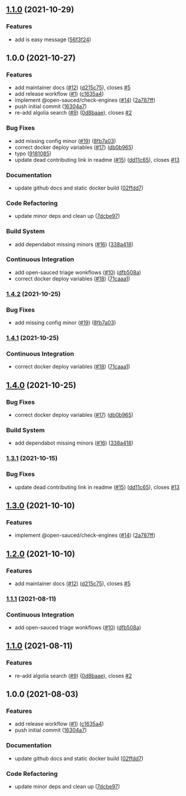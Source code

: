 ## [1.1.0](https://github.com/g-traub/docs-template/compare/v1.0.0...v1.1.0) (2021-10-29)


### Features

* add is easy message ([56f3f24](https://github.com/g-traub/docs-template/commit/56f3f246009c87e5163013866b2a4efc5cf49ea9))

## 1.0.0 (2021-10-27)


### Features

* add maintainer docs ([#12](https://github.com/github-craftwork/docs-template/issues/12)) ([d215c75](https://github.com/github-craftwork/docs-template/commit/d215c75b0326f21a186c54df130d89234ca4f6cc)), closes [#5](https://github.com/github-craftwork/docs-template/issues/5)
* add release workflow ([#1](https://github.com/github-craftwork/docs-template/issues/1)) ([c1635a4](https://github.com/github-craftwork/docs-template/commit/c1635a47514808bd5d600b99437b9039aea96c49))
* implement @open-sauced/check-engines ([#14](https://github.com/github-craftwork/docs-template/issues/14)) ([2a787ff](https://github.com/github-craftwork/docs-template/commit/2a787ff82b7ba7c77544f5d5e8d4652541aa7131))
* push initial commit ([16304a7](https://github.com/github-craftwork/docs-template/commit/16304a7e7bc9c42272e45767b410c924480100e3))
* re-add algolia search ([#9](https://github.com/github-craftwork/docs-template/issues/9)) ([0d8baae](https://github.com/github-craftwork/docs-template/commit/0d8baaeebd89f5a3090c260ccbb7c9594654c6a9)), closes [#2](https://github.com/github-craftwork/docs-template/issues/2)


### Bug Fixes

* add missing config minor ([#19](https://github.com/github-craftwork/docs-template/issues/19)) ([8fb7a03](https://github.com/github-craftwork/docs-template/commit/8fb7a03677ae5e4955c66004de2ea01170ff3366))
* correct docker deploy variables ([#17](https://github.com/github-craftwork/docs-template/issues/17)) ([db0b965](https://github.com/github-craftwork/docs-template/commit/db0b96579e201cb1c94edbb6bfb55247126823f2))
* typo ([9181085](https://github.com/github-craftwork/docs-template/commit/91810856ac2971f0739e3ec2e271e570a7c72d01))
* update dead contributing link in readme ([#15](https://github.com/github-craftwork/docs-template/issues/15)) ([dd11c65](https://github.com/github-craftwork/docs-template/commit/dd11c65ff064289f240dccf0c1d437163f3298ba)), closes [#13](https://github.com/github-craftwork/docs-template/issues/13)


### Documentation

* update github docs and static docker build ([02ffdd7](https://github.com/github-craftwork/docs-template/commit/02ffdd73d6ae9e7c7e5bf90828c9e563d70bd549))


### Code Refactoring

* update minor deps and clean up ([7dcbe97](https://github.com/github-craftwork/docs-template/commit/7dcbe979db59a6c8d4fc697ee30825ae5fe1d8c9))


### Build System

* add dependabot missing minors ([#16](https://github.com/github-craftwork/docs-template/issues/16)) ([338a418](https://github.com/github-craftwork/docs-template/commit/338a418e50cb9cab2cbf66fb56ba54edef198287))


### Continuous Integration

* add open-sauced triage wonkflows ([#10](https://github.com/github-craftwork/docs-template/issues/10)) ([dfb508a](https://github.com/github-craftwork/docs-template/commit/dfb508a0254ee7cc5f83e453f8d33332f68eba11))
* correct docker deploy variables ([#18](https://github.com/github-craftwork/docs-template/issues/18)) ([71caaa1](https://github.com/github-craftwork/docs-template/commit/71caaa1b08ed91f5544f5f27c38067fc481ce293))

### [1.4.2](https://github.com/open-sauced/docs.opensauced.pizza/compare/v1.4.1...v1.4.2) (2021-10-25)


### Bug Fixes

* add missing config minor ([#19](https://github.com/open-sauced/docs.opensauced.pizza/issues/19)) ([8fb7a03](https://github.com/open-sauced/docs.opensauced.pizza/commit/8fb7a03677ae5e4955c66004de2ea01170ff3366))

### [1.4.1](https://github.com/open-sauced/docs.opensauced.pizza/compare/v1.4.0...v1.4.1) (2021-10-25)


### Continuous Integration

* correct docker deploy variables ([#18](https://github.com/open-sauced/docs.opensauced.pizza/issues/18)) ([71caaa1](https://github.com/open-sauced/docs.opensauced.pizza/commit/71caaa1b08ed91f5544f5f27c38067fc481ce293))

## [1.4.0](https://github.com/open-sauced/docs.opensauced.pizza/compare/v1.3.1...v1.4.0) (2021-10-25)


### Bug Fixes

* correct docker deploy variables ([#17](https://github.com/open-sauced/docs.opensauced.pizza/issues/17)) ([db0b965](https://github.com/open-sauced/docs.opensauced.pizza/commit/db0b96579e201cb1c94edbb6bfb55247126823f2))


### Build System

* add dependabot missing minors ([#16](https://github.com/open-sauced/docs.opensauced.pizza/issues/16)) ([338a418](https://github.com/open-sauced/docs.opensauced.pizza/commit/338a418e50cb9cab2cbf66fb56ba54edef198287))

### [1.3.1](https://github.com/open-sauced/docs.opensauced.pizza/compare/v1.3.0...v1.3.1) (2021-10-15)


### Bug Fixes

* update dead contributing link in readme ([#15](https://github.com/open-sauced/docs.opensauced.pizza/issues/15)) ([dd11c65](https://github.com/open-sauced/docs.opensauced.pizza/commit/dd11c65ff064289f240dccf0c1d437163f3298ba)), closes [#13](https://github.com/open-sauced/docs.opensauced.pizza/issues/13)

## [1.3.0](https://github.com/open-sauced/docs.opensauced.pizza/compare/v1.2.0...v1.3.0) (2021-10-10)


### Features

* implement @open-sauced/check-engines ([#14](https://github.com/open-sauced/docs.opensauced.pizza/issues/14)) ([2a787ff](https://github.com/open-sauced/docs.opensauced.pizza/commit/2a787ff82b7ba7c77544f5d5e8d4652541aa7131))

## [1.2.0](https://github.com/open-sauced/docs.opensauced.pizza/compare/v1.1.1...v1.2.0) (2021-10-10)


### Features

* add maintainer docs ([#12](https://github.com/open-sauced/docs.opensauced.pizza/issues/12)) ([d215c75](https://github.com/open-sauced/docs.opensauced.pizza/commit/d215c75b0326f21a186c54df130d89234ca4f6cc)), closes [#5](https://github.com/open-sauced/docs.opensauced.pizza/issues/5)

### [1.1.1](https://github.com/open-sauced/docs.opensauced.pizza/compare/v1.1.0...v1.1.1) (2021-08-11)


### Continuous Integration

* add open-sauced triage wonkflows ([#10](https://github.com/open-sauced/docs.opensauced.pizza/issues/10)) ([dfb508a](https://github.com/open-sauced/docs.opensauced.pizza/commit/dfb508a0254ee7cc5f83e453f8d33332f68eba11))

## [1.1.0](https://github.com/open-sauced/docs.opensauced.pizza/compare/v1.0.0...v1.1.0) (2021-08-11)


### Features

* re-add algolia search ([#9](https://github.com/open-sauced/docs.opensauced.pizza/issues/9)) ([0d8baae](https://github.com/open-sauced/docs.opensauced.pizza/commit/0d8baaeebd89f5a3090c260ccbb7c9594654c6a9)), closes [#2](https://github.com/open-sauced/docs.opensauced.pizza/issues/2)

## 1.0.0 (2021-08-03)


### Features

* add release workflow ([#1](https://github.com/open-sauced/docs.opensauced.pizza/issues/1)) ([c1635a4](https://github.com/open-sauced/docs.opensauced.pizza/commit/c1635a47514808bd5d600b99437b9039aea96c49))
* push initial commit ([16304a7](https://github.com/open-sauced/docs.opensauced.pizza/commit/16304a7e7bc9c42272e45767b410c924480100e3))


### Documentation

* update github docs and static docker build ([02ffdd7](https://github.com/open-sauced/docs.opensauced.pizza/commit/02ffdd73d6ae9e7c7e5bf90828c9e563d70bd549))


### Code Refactoring

* update minor deps and clean up ([7dcbe97](https://github.com/open-sauced/docs.opensauced.pizza/commit/7dcbe979db59a6c8d4fc697ee30825ae5fe1d8c9))
